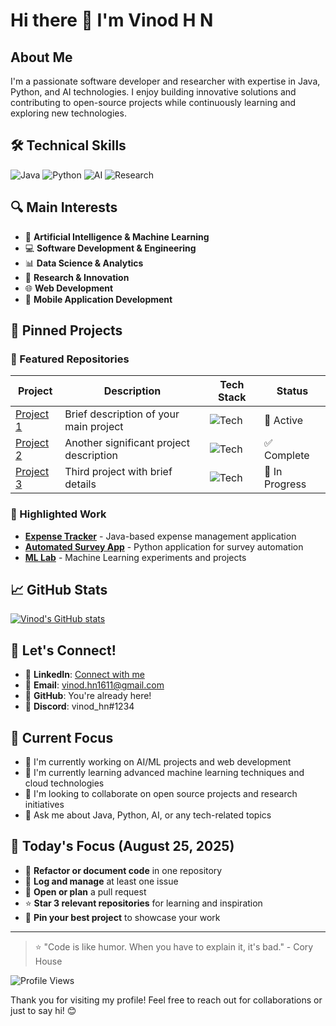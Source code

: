 # Hi there 👋 I'm Vinod H N

## About Me
I'm a passionate software developer and researcher with expertise in Java, Python, and AI technologies. I enjoy building innovative solutions and contributing to open-source projects while continuously learning and exploring new technologies.

## 🛠️ Technical Skills

![Java](https://img.shields.io/badge/Java-ED8B00?style=for-the-badge&logo=java&logoColor=white) ![Python](https://img.shields.io/badge/Python-3776AB?style=for-the-badge&logo=python&logoColor=white) ![AI](https://img.shields.io/badge/AI-FF6F00?style=for-the-badge&logo=tensorflow&logoColor=white) ![Research](https://img.shields.io/badge/Research-4285F4?style=for-the-badge&logo=google-scholar&logoColor=white)

## 🔍 Main Interests

- 🤖 **Artificial Intelligence & Machine Learning**
- 💻 **Software Development & Engineering**
- 📊 **Data Science & Analytics**
- 🔬 **Research & Innovation**
- 🌐 **Web Development**
- 📱 **Mobile Application Development**

## 📌 Pinned Projects

### 🎯 Featured Repositories

| Project | Description | Tech Stack | Status |
|---------|-------------|------------|--------|
| [Project 1](#) | Brief description of your main project | ![Tech](https://img.shields.io/badge/Tech-Stack-blue) | 🚀 Active |
| [Project 2](#) | Another significant project description | ![Tech](https://img.shields.io/badge/Tech-Stack-green) | ✅ Complete |
| [Project 3](#) | Third project with brief details | ![Tech](https://img.shields.io/badge/Tech-Stack-orange) | 🔄 In Progress |

### 🌟 Highlighted Work

- **[Expense Tracker](https://github.com/vinod-hn/Expense_Tracker)** - Java-based expense management application
- **[Automated Survey App](https://github.com/vinod-hn/automated-survey-app)** - Python application for survey automation
- **[ML Lab](https://github.com/vinod-hn/ML_lab)** - Machine Learning experiments and projects

## 📈 GitHub Stats

[![Vinod's GitHub stats](https://github-readme-stats.vercel.app/api?username=vinod-hn&show_icons=true&theme=radical)](https://github.com/anuraghazra/github-readme-stats)

## 🤝 Let's Connect!

- 💼 **LinkedIn**: [Connect with me](https://www.linkedin.com/in/vinod-h-n)
- 📧 **Email**: [vinod.hn1611@gmail.com](mailto:vinod.hn1611@gmail.com)
- 🐛 **GitHub**: You're already here!
- 💬 **Discord**: vinod_hn#1234

## 💭 Current Focus

- 🔭 I'm currently working on AI/ML projects and web development
- 🌱 I'm currently learning advanced machine learning techniques and cloud technologies
- 👯 I'm looking to collaborate on open source projects and research initiatives
- 💬 Ask me about Java, Python, AI, or any tech-related topics

## 🎯 Today's Focus (August 25, 2025)

- 📝 **Refactor or document code** in one repository
- 🐛 **Log and manage** at least one issue
- 🔀 **Open or plan** a pull request
- ⭐ **Star 3 relevant repositories** for learning and inspiration
- 📌 **Pin your best project** to showcase your work

---

> ⭐ "Code is like humor. When you have to explain it, it's bad." - Cory House

![Profile Views](https://komarev.com/ghpvc/?username=vinod-hn&color=blueviolet)

Thank you for visiting my profile! Feel free to reach out for collaborations or just to say hi! 😊
